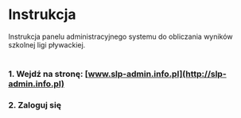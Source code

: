 # Instrukcja

Instrukcja panelu administracyjnego systemu do obliczania wyników szkolnej ligi pływackiej.
<br/><br/>

### 1. Wejdź na stronę: [www.slp-admin.info.pl](http://slp-admin.info.pl)

### 2. Zaloguj się




